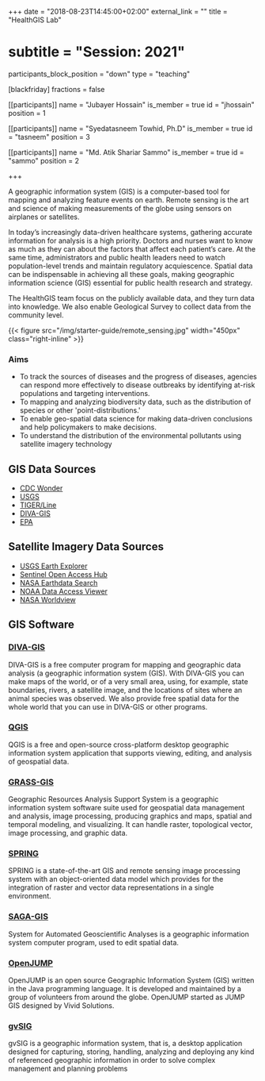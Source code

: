 +++
date = "2018-08-23T14:45:00+02:00"
external_link = ""
title = "HealthGIS Lab"
# subtitle = "Session: 2021"
participants_block_position = "down"
type = "teaching"

[blackfriday]
    fractions = false

[[participants]]
    name = "Jubayer Hossain"
    is_member = true
    id = "jhossain"
    position = 1

[[participants]]
    name = "Syedatasneem Towhid, Ph.D"
    is_member = true
    id = "tasneem"
    position = 3

[[participants]]
    name = "Md. Atik Shariar Sammo"
    is_member = true
    id = "sammo"
    position = 2

+++


A geographic information system (GIS) is a computer-based tool for mapping and analyzing feature events on earth. Remote sensing is the art and science of making measurements of the globe using sensors on airplanes or satellites.

In today’s increasingly data-driven healthcare systems, gathering accurate information for analysis is a high priority. Doctors and nurses want to know as much as they can about the factors that affect each patient’s care. At the same time, administrators and public health leaders need to watch population-level trends and maintain regulatory acquiescence. Spatial data can be indispensable in achieving all these goals, making geographic information science (GIS) essential for public health research and strategy.

The HealthGIS team focus on the publicly available data, and they turn data into knowledge. We also enable Geological Survey to collect data from the community level.


{{< figure src="/img/starter-guide/remote_sensing.jpg" width="450px" class="right-inline" >}}


### Aims
- To track the sources of diseases and the progress of diseases, agencies can respond more effectively to disease outbreaks by identifying at-risk populations and targeting interventions.
- To mapping and analyzing biodiversity data, such as the distribution of species or other 'point-distributions.'
- To enable geo-spatial data science for making data-driven conclusions and help policymakers to make decisions.
- To understand the distribution of the environmental pollutants using satellite imagery technology

## GIS Data Sources
- [CDC Wonder](https://wonder.cdc.gov/)
- [USGS](https://www.usgs.gov/)
- [TIGER/Line](https://www.census.gov/geographies/mapping-files/time-series/geo/tiger-line-file.html)
- [DIVA-GIS](http://www.diva-gis.org/gdata)
- [EPA](https://www.epa.gov/outdoor-air-quality-data)

## Satellite Imagery Data Sources
- [USGS Earth Explorer](https://earthexplorer.usgs.gov/)
- [Sentinel Open Access Hub](https://scihub.copernicus.eu/dhus/)
- [NASA Earthdata Search](https://search.earthdata.nasa.gov/)
- [NOAA Data Access Viewer](https://coast.noaa.gov/dataviewer/#/)
- [NASA Worldview](https://worldview.earthdata.nasa.gov/)

## GIS Software

### [DIVA-GIS](http://diva-gis.org/)
DIVA-GIS is a free computer program for mapping and geographic data analysis (a geographic information system (GIS). With DIVA-GIS you can make maps of the world, or of a very small area, using, for example, state boundaries, rivers, a satellite image, and the locations of sites where an animal species was observed. We also provide free spatial data for the whole world that you can use in DIVA-GIS or other programs.

### [QGIS](https://qgis.org/en/site/)
QGIS is a free and open-source cross-platform desktop geographic information system application that supports viewing, editing, and analysis of geospatial data.

### [GRASS-GIS](https://qgis.org/en/site/)
Geographic Resources Analysis Support System is a geographic information system software suite used for geospatial data management and analysis, image processing, producing graphics and maps, spatial and temporal modeling, and visualizing. It can handle raster, topological vector, image processing, and graphic data.

### [SPRING](http://www.dpi.inpe.br/spring/english/)
SPRING is a state-of-the-art GIS and remote sensing image processing system with an object-oriented data model which provides for the integration of raster and vector data representations in a single environment.

### [SAGA-GIS](http://www.saga-gis.org/en/index.html)
System for Automated Geoscientific Analyses is a geographic information system computer program, used to edit spatial data.

### [OpenJUMP ](http://www.openjump.org/)
OpenJUMP is an open source Geographic Information System (GIS) written in the Java programming language. It is developed and maintained by a group of volunteers from around the globe. OpenJUMP started as JUMP GIS designed by Vivid Solutions.


### [gvSIG](http://www.gvsig.com/en)
gvSIG is a geographic information system, that is, a desktop application designed for capturing, storing, handling, analyzing and deploying any kind of referenced geographic information in order to solve complex management and planning problems
